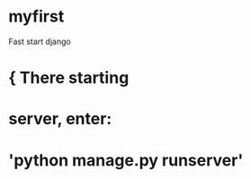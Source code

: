 # myfirst

Fast start django


# 
### 
# { There starting 
#     server, enter: 
#     'python manage.py runserver'
#    